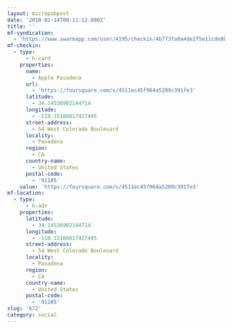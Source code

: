 ```yaml
---
layout: micropubpost
date: '2010-02-14T00:11:12.000Z'
title: ''
mf-syndication:
  - 'https://www.swarmapp.com/user/4195/checkin/4b773fa0a4de2f5e11cde8bb'
mf-checkin:
  - type:
      - h-card
    properties:
      name:
        - Apple Pasadena
      url:
        - 'https://foursquare.com/v/4511ec45f964a5209c391fe3'
      latitude:
        - 34.14536902144714
      longitude:
        - -118.15166617427445
      street-address:
        - 54 West Colorado Boulevard
      locality:
        - Pasadena
      region:
        - CA
      country-name:
        - United States
      postal-code:
        - '91105'
    value: 'https://foursquare.com/v/4511ec45f964a5209c391fe3'
mf-location:
  - type:
      - h-adr
    properties:
      latitude:
        - 34.14536902144714
      longitude:
        - -118.15166617427445
      street-address:
        - 54 West Colorado Boulevard
      locality:
        - Pasadena
      region:
        - CA
      country-name:
        - United States
      postal-code:
        - '91105'
slug: '672'
category: social
---
```

